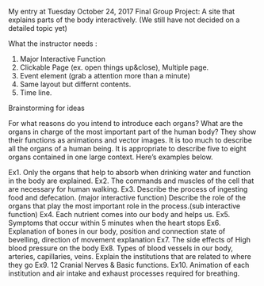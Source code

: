 My entry at Tuesday October 24, 2017
Final Group Project: A site that explains parts of the body interactively. 
						         (We still have not decided on a detailed topic yet)
                     
What the instructor needs :

1. Major Interactive Function
2. Clickable Page (ex. open things up&close), Multiple page.
3. Event element (grab a attention more than a minute)
4. Same layout but differnt contents. 
5. Time line.

Brainstorming for ideas

For what reasons do you intend to introduce each organs? 
What are the organs in charge of the most important part of the human body? 
They show their functions as animations and vector images. 
It is too much to describe all the organs of a human being. 
It is appropriate to describe five to eight organs contained in one large context. Here’s examples below. 

Ex1. Only the organs that help to absorb when drinking water and function in the body are explained. 
Ex2. The commands and muscles of the cell that are necessary for human walking. 
Ex3. Describe the process of ingesting food and defecation. (major interactive function) 
     Describe the role of the organs that play the most important role in the process.(sub interactive function) 
Ex4. Each nutrient comes into our body and helps us. 
Ex5. Symptoms that occur within 5 minutes when the heart stops 
Ex6. Explanation of bones in our body, position and connection state of bevelling, direction of movement explanation 
Ex7. The side effects of High blood pressure on the body 
Ex8. Types of blood vessels in our body, arteries, capillaries, veins. 
     Explain the institutions that are related to where they go 
Ex9. 12 Cranial Nerves & Basic functions. 
Ex10. Animation of each institution and air intake and exhaust processes required for breathing.
